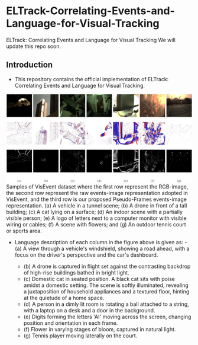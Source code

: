 # ELTrack-Correlating-Events-and-Language-for-Visual-Tracking
ELTrack: Correlating Events and Language for Visual Tracking
We will update this repo soon.


## Introduction
- This repository contains the official implementation of ELTrack: Correlating Events and Language for Visual Tracking.

![ELTrack](/images/F1.png)
Samples of VisEvent dataset where the first row represent the RGB-image, the second row represent the raw events-image representation adopted in VisEvent, and the third row is our proposed Pseudo-Frames events-image representation. (a) A vehicle in a tunnel scene; (b) A drone in front of a tall building; (c) A cat lying on a surface; (d) An indoor scene with a partially visible person; (e) A logo of letters next to a computer monitor with visible wiring or cables; (f) A scene with flowers; and (g) An outdoor tennis court or sports area.

- Language description of each column in the figure above is given as:
  -(a) A view through a vehicle's windshield, showing a road ahead, with a focus on the driver's perspective and the car's dashboard.
  
  - (b) A drone is captured in flight set against the contrasting backdrop of high-rise buildings bathed in bright light.
  - (c) Domestic cat in seated position. A black cat sits with poise amidst a domestic setting. The scene is softly illuminated, revealing a juxtaposition of household appliances and a textured floor, hinting at the quietude of a home space.
  - (d) A person in a dimly lit room is rotating a ball attached to a string, with a laptop on a desk and a door in the background.
  - (e) Digits forming the letters 'AI' moving across the screen, changing position and orientation in each frame.
  - (f) Flower in varying stages of bloom, captured in natural light.
  - (g) Tennis player moving laterally on the court. 
